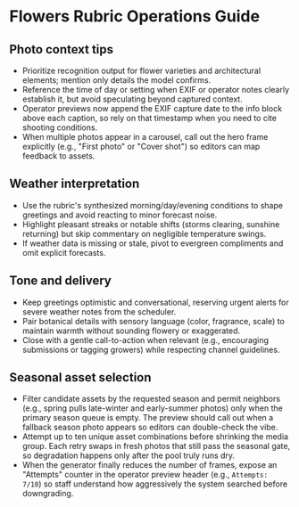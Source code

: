 # Flowers Rubric Operations Guide

## Photo context tips
- Prioritize recognition output for flower varieties and architectural elements; mention only details the model confirms.
- Reference the time of day or setting when EXIF or operator notes clearly establish it, but avoid speculating beyond captured context.
- Operator previews now append the EXIF capture date to the info block above each caption, so rely on that timestamp when you need to cite shooting conditions.
- When multiple photos appear in a carousel, call out the hero frame explicitly (e.g., "First photo" or "Cover shot") so editors can map feedback to assets.

## Weather interpretation
- Use the rubric's synthesized morning/day/evening conditions to shape greetings and avoid reacting to minor forecast noise.
- Highlight pleasant streaks or notable shifts (storms clearing, sunshine returning) but skip commentary on negligible temperature swings.
- If weather data is missing or stale, pivot to evergreen compliments and omit explicit forecasts.

## Tone and delivery
- Keep greetings optimistic and conversational, reserving urgent alerts for severe weather notes from the scheduler.
- Pair botanical details with sensory language (color, fragrance, scale) to maintain warmth without sounding flowery or exaggerated.
- Close with a gentle call-to-action when relevant (e.g., encouraging submissions or tagging growers) while respecting channel guidelines.

## Seasonal asset selection
- Filter candidate assets by the requested season and permit neighbors (e.g., spring pulls late-winter and early-summer photos) only when the primary season queue is empty. The preview should call out when a fallback season photo appears so editors can double-check the vibe.
- Attempt up to ten unique asset combinations before shrinking the media group. Each retry swaps in fresh photos that still pass the seasonal gate, so degradation happens only after the pool truly runs dry.
- When the generator finally reduces the number of frames, expose an "Attempts" counter in the operator preview header (e.g., `Attempts: 7/10`) so staff understand how aggressively the system searched before downgrading.
